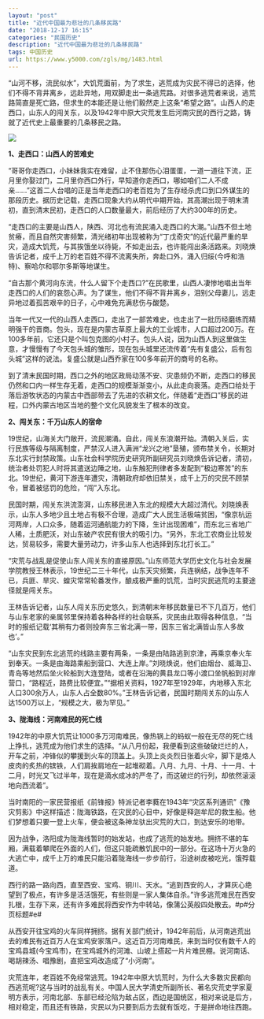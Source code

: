 ```yaml
---
layout: "post"
title: "近代中国最为悲壮的几条移民路"
date: "2018-12-17 16:15"
categories: "民国历史"
description: "近代中国最为悲壮的几条移民路"
tags: 中国历史
url: https://www.y5000.com/zgls/mg/1483.html
---
```






“山河不移，流民似水”，大饥荒面前，为了求生，逃荒成为灾民不得已的选择，他们不得不背井离乡，远赴异地，用双脚走出一条逃荒路。对很多逃荒者来说，逃荒路简直是死亡路，但求生的本能还是让他们毅然走上这条“希望之路”。山西人的走西口，山东人的闯关东，以及1942年中原大灾荒发生后河南灾民的西行之路，铸就了近代史上最重要的几条移民之路。

![](https://img.y5000.com/uploads/allimg/130725/2-130H520561E56.jpg)

**1、走西口：山西人的苦难史**

“哥哥你走西口，小妹妹我实在难留，止不住那伤心泪蛋蛋，一道一道往下流，正月里你娶过门，二月里你西口外行，早知道你走西口，哪如咱们二人不成亲……”这首二人台唱的正是当年走西口的老百姓为了生存经杀虎口到口外谋生的那段历史。据历史记载，走西口现象大约从明代中期开始，其高潮出现于明末清初，直到清末民初，走西口的人口数量最大，前后经历了大约300年的历史。

“走西口的主要是山西人，陕西、河北也有流民涌入走西口的大潮。”山西不但土地贫瘠，而且自然灾害频繁，清光绪初年出现被称为“丁戊奇灾”的近代最严重的旱灾，造成大饥荒，与其挨饿坐以待毙，不如走出去，也许能闯出条活路来。刘晓焕告诉记者，成千上万的老百姓不得不流离失所，奔赴口外，涌入归绥(今呼和浩特)、察哈尔和鄂尔多斯等地谋生。

“自古那个黄河向东流，什么人留下个走西口?”在民歌里，山西人凄惨地唱出当年走西口的人们的哀怨心声。为了谋生，他们不得不背井离乡，泪别父母妻儿，远走异地过着孤苦艰辛的日子，心中难免充满悲伤与酸楚。

当年一代又一代的山西人走西口，走出了一部苦难史，也走出了一批历经磨练而精明强干的晋商。包头，现在是内蒙古草原上最大的工业城市，人口超过200万。在100多年前，它还只是个叫包克图的小村子。包头人说，因为山西人到这里做生意，才慢慢有了今天包头城的雏形，现在包头城里还流传着“先有复盛公，后有包头城”这样的说法。复盛公就是山西乔家在100多年前开的商号的名称。

到了清末民国时期，西口之外的地区政局动荡不安、灾患频仍不断，走西口的移民仍然和口内一样生存无着，走西口的规模渐渐变小，从此走向衰落。走西口给处于落后游牧状态的内蒙古中西部带去了先进的农耕文化，伴随着“走西口”移民的进程，口外内蒙古地区当地的整个文化风貌发生了根本的改变。

**2、闯关东：千万山东人的宿命**

19世纪，山海关大门敞开，流民潮涌。自此，闯关东浪潮开始。清朝入关后，实行民族等级与隔离制度，严禁汉人进入满洲“龙兴之地”垦殖，颁布禁关令，长期对东北实行封禁政策。山东社会科学院历史研究所副研究员刘晓焕告诉记者，清初，统治者处罚犯人时将其遣送边陲之地，山东触犯刑律者多发配到“极边寒苦”的东北。19世纪，黄河下游连年遭灾，清朝政府却依旧禁关，成千上万的灾民不顾禁令，冒着被惩罚的危险，“闯”入东北。

民国时期，闯关东洪流澎湃，山东移民进入东北的规模大大超过清代。刘晓焕表示，山东人多地少且土地占有极不合理，造成广大人民生活极端贫困，“像京杭运河两岸，人口众多，随着运河通航能力的下降，生计出现困难”，而东北三省地广人稀，土质肥沃，对山东破产农民有很大的吸引力。“另外，东北工农商业比较发达，贸易较多，需要大量劳动力，许多山东人也选择到东北打长工。”

“灾荒与战乱是促使山东人闯关东的直接原因。”山东师范大学历史文化与社会发展学院教授王林表示，19世纪二三十年代，山东天灾频繁，兵连祸结，战争连年不已，兵匪、旱灾、蝗灾常常轮番发作，酿成极严重的饥荒，当时灾民逃荒的主要途径就是闯关东。

王林告诉记者，山东人闯关东历史悠久，到清朝末年移民数量已不下几百万，他们与山东老家的亲属邻里保持着各种各样的社会联系，灾民由此取得各种信息，“当时的报纸记载‘其稍有力者则投奔东三省北满一带，因东三省北满皆山东人多故也’。”

“山东灾民到东北逃荒的线路主要有两条，一条是由陆路逃到京津，再乘京奉火车到奉天。一条是由海路乘船到营口、大连上岸。”刘晓焕说，他们由烟台、威海卫、青岛等地然后坐火轮船到大连登陆，或者在沿海的黄县龙口等小渡口坐帆船到对岸营口，“路程近，路费比较便宜。”“据相关资料，1927年至1929年，内地移入东北人口300余万人，山东人占全数80%。”王林告诉记者，民国时期闯关东的山东人达1500万以上，“规模之大，极为罕见。”

**3、陇海线：河南难民的死亡线**

1942年的中原大饥荒让1000多万河南难民，像热锅上的蚂蚁一般在无尽的死亡线上挣扎，逃荒成为他们求生的选择。“从八月份起，我便看到这些破破烂烂的人，开车之前，冲锋似的攀援到火车的顶盖上。头顶上炎炎烈日张着火伞，脚下是烙人皮肉的炙热的镔铁，人们肩挨肩地在一起堆砌着。八月、九月、十月、十一月、十二月，时光又飞过半年，现在是滴水成冰的严冬了，而这破烂的行列，却依然滚滚地向西流着”。

当时南阳的一家民营报纸《前锋报》特派记者李蕤在1943年“灾区系列通讯”《豫灾剪影》中这样描述：陇海铁路，在灾民的心目中，好像是释迦牟尼的救生船。他们梦想着只要一登上火车，便会被这条神龙驮出灾荒的大口，到达安乐的地带。

因为战争，洛阳成为陇海线暂时的始发站，也成了逃荒的始发地。拥挤不堪的车厢，满载着攀爬在外面的人们，但这只能疏散饥民中的一部分。在这场十万火急的大逃亡中，成千上万的难民只能沿着陇海线一步步前行，沿途树皮被吃光，饿殍载道。

西行的路一路向西，直至西安、宝鸡、铜川、天水。“逃到西安的人，才算灰心绝望到了极点，有许多是活活饿死，有些则是一家人集体自杀。”许多逃荒难民在西安扎根，生存下来，还有许多难民将西安作为中转站，像蒲公英般四处散去。#p#分页标题#e#

从西安开往宝鸡的火车同样拥挤。据有关部门统计，1942年前后，从河南逃荒出去的难民有近百万人在宝鸡安家落户。这近百万河南难民，来到当时仅有数千人的宝鸡县城(今宝鸡市)，在宝鸡城外的河滩、山坡上搭起一片片难民棚。说河南话、喝胡辣汤、唱豫剧，直把宝鸡改造成了“小河南”。

灾荒连年，老百姓不免经常逃荒。1942年中原大饥荒时，为什么大多数灾民都向西逃荒呢?这与当时的战乱有关。中国人民大学清史所副所长、著名灾荒史学家夏明方表示，河南北部、东部已经沦陷为敌占区，西边是国统区，相对来说是后方，相对稳定，而且还有铁路，灾民以为只要到后方去就有饭吃，于是拼命地往西跑。
